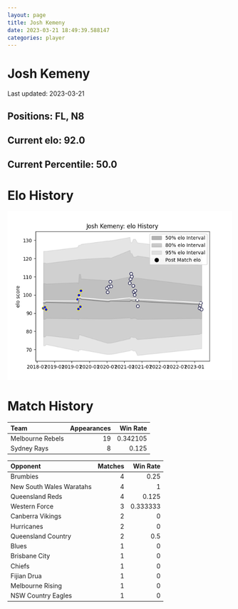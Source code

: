 ```yaml
---  
layout: page  
title: Josh Kemeny  
date: 2023-03-21 18:49:39.588147  
categories: player  
---
```

# Josh Kemeny


Last updated: 2023-03-21
## Positions: FL, N8

## Current elo: 92.0

## Current Percentile: 50.0

# Elo History


![elo history](history_JoshKemeny.png)
# Match History


| Team             |   Appearances |   Win Rate |
|:-----------------|--------------:|-----------:|
| Melbourne Rebels |            19 |   0.342105 |
| Sydney Rays      |             8 |   0.125    |

| Opponent                 |   Matches |   Win Rate |
|:-------------------------|----------:|-----------:|
| Brumbies                 |         4 |   0.25     |
| New South Wales Waratahs |         4 |   1        |
| Queensland Reds          |         4 |   0.125    |
| Western Force            |         3 |   0.333333 |
| Canberra Vikings         |         2 |   0        |
| Hurricanes               |         2 |   0        |
| Queensland Country       |         2 |   0.5      |
| Blues                    |         1 |   0        |
| Brisbane City            |         1 |   0        |
| Chiefs                   |         1 |   0        |
| Fijian Drua              |         1 |   0        |
| Melbourne Rising         |         1 |   0        |
| NSW Country Eagles       |         1 |   0        |